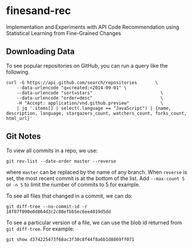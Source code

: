 # finesand-rec

Implementation and Experiments with API Code Recommendation using Statistical Learning from Fine-Grained Changes

## Downloading Data

To see popular repositories on GitHub, you can run a query like the following.
```
curl -G https://api.github.com/search/repositories       \
    --data-urlencode "q=created:<2014-09-01" \
    --data-urlencode "sort=stars"                          \
    --data-urlencode "order=desc"                          \
    -H "Accept: application/vnd.github.preview"            \
    | jq '.items[] | select(.language == "JavaScript") | {name, description, language, stargazers_count, watchers_count, forks_count, html_url}'
```

## Git Notes

To view all commits in a repo, we use:

```
git rev-list --date-order master --reverse
```

where `master` can be replaced by the name of any branch. When `reverse` is set, the most recent commit is at the bottom of the list. Add `--max-count 5` or `-n 5` to limit the number of commits to 5 for example.

To see all files that changed in a commit, we can do:

```
git diff-tree --no-commit-id -r 18f07f090e0d864d3c2c80efbb5ec6ee4019d5dd
```

To see a particular version of a file, we can use the blob id returned from `git diff-tree`. For example:

```
git show d374225473f68ac3f30c8f44f8a6b1d8869ff071
```
